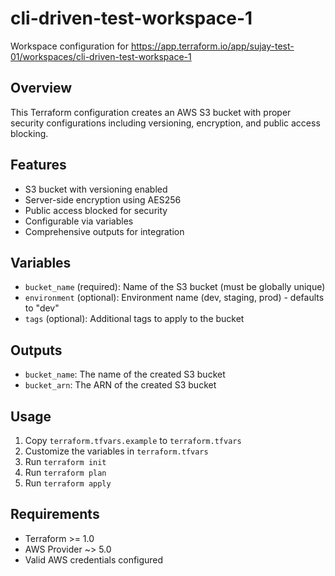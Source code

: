 # cli-driven-test-workspace-1
Workspace configuration for https://app.terraform.io/app/sujay-test-01/workspaces/cli-driven-test-workspace-1

## Overview
This Terraform configuration creates an AWS S3 bucket with proper security configurations including versioning, encryption, and public access blocking.

## Features
- S3 bucket with versioning enabled
- Server-side encryption using AES256
- Public access blocked for security
- Configurable via variables
- Comprehensive outputs for integration

## Variables
- `bucket_name` (required): Name of the S3 bucket (must be globally unique)
- `environment` (optional): Environment name (dev, staging, prod) - defaults to "dev"
- `tags` (optional): Additional tags to apply to the bucket

## Outputs
- `bucket_name`: The name of the created S3 bucket
- `bucket_arn`: The ARN of the created S3 bucket

## Usage
1. Copy `terraform.tfvars.example` to `terraform.tfvars`
2. Customize the variables in `terraform.tfvars`
3. Run `terraform init`
4. Run `terraform plan`
5. Run `terraform apply`

## Requirements
- Terraform >= 1.0
- AWS Provider ~> 5.0
- Valid AWS credentials configured
